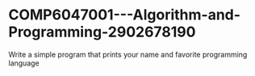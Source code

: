 # COMP6047001---Algorithm-and-Programming-2902678190
Write a simple program that prints your name and favorite programming language
